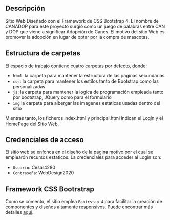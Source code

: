 ## Descripción

Sitio Web Diseñado con el Framework de CSS Bootstrap 4. El nombre de CANADOP para este proyecto surgió como un juego de palabras entre CAN y DOP que viene a significar Adopción de Canes. El motivo del sitio Web es promover la adopción en lugar de optar por la compra de mascotas.

## Estructura de carpetas

El espacio de trabajo contiene cuatro carpetas por defecto, donde:

- `html`: la carpeta para mantener la estructura de las paginas secundarias
- `css`: la carpeta para mantener los estilos tanto de Bootstrap como las personalizadas
- `js`: la carpeta para mantener la logica de programación empleada tanto por bootstrap, JQuery como para el formulario
- `img` la carpeta para albergar las imagenes estaticas usadas dentro del sitio

Mientras tanto, los ficheros index.html y principal.html indican el Login y el HomePage del Sitio Web.

## Credenciales de acceso
El sitio web se enfonca en el diseño de la pagina motivo por el cual se emplearón recursos estaticos. La credenciales para acceder al Login son:
- `Usuario`: Cesar4280
- `Contraseña`: WebDesign2020

## Framework CSS Bootrstrap

Como se comento, el sitio emplea `Bootrstap 4` para facilitar la creación de componentes y diseños altamente responsivos. Puede encontrar más detalles [aquí](https://getbootstrap.com/docs/4.6/getting-started/introduction/).
